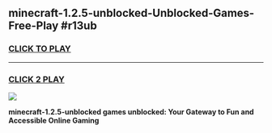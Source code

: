 
## minecraft-1.2.5-unblocked-Unblocked-Games-Free-Play #r13ub
<h3>
<a href="https://us.freeplayer.one?title=minecraft-1.2.5-unblocked&ref=9M">CLICK TO PLAY</a></h3>
<hr>

<h3>
<a href="https://us.freeplayer.one?title=minecraft-1.2.5-unblocked&ref=9M">CLICK 2 PLAY</a>
  
</h3>

<a href="https://us.freeplayer.one?title=minecraft-1.2.5-unblocked&ref=9M"><img src="https://clearcache.store/games.png"></a>


**minecraft-1.2.5-unblocked games unblocked: Your Gateway to Fun and Accessible Online Gaming**
